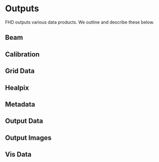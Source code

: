# Outputs <br />
FHD outputs various data products. We outline and describe these below. <br />

## Beam <br />

## Calibration <br />

## Grid Data<br />

##  Healpix<br />

##  Metadata<br />

##  Output Data<br />

##  Output Images<br />

##  Vis Data<br />
